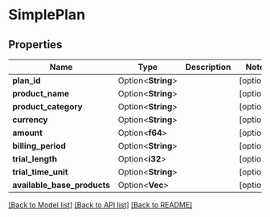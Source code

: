 # SimplePlan

## Properties

Name | Type | Description | Notes
------------ | ------------- | ------------- | -------------
**plan_id** | Option<**String**> |  | [optional]
**product_name** | Option<**String**> |  | [optional]
**product_category** | Option<**String**> |  | [optional]
**currency** | Option<**String**> |  | [optional]
**amount** | Option<**f64**> |  | [optional]
**billing_period** | Option<**String**> |  | [optional]
**trial_length** | Option<**i32**> |  | [optional]
**trial_time_unit** | Option<**String**> |  | [optional]
**available_base_products** | Option<**Vec<String>**> |  | [optional]

[[Back to Model list]](../README.md#documentation-for-models) [[Back to API list]](../README.md#documentation-for-api-endpoints) [[Back to README]](../README.md)


